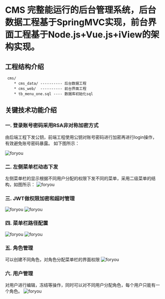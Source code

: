 # CMS 完整能运行的后台管理系统，后台数据工程基于SpringMVC实现，前台界面工程基于Node.js+Vue.js+iView的架构实现。
## 工程结构介绍
```
 cms/
    * cms_data/ ---------- 后台数据工程
    * cms_web/  ---------- 前台界面工程
    * tb_menu_one.sql ---- 数据库初始化sql
 ```
 ## 关键技术功能介绍
 ### 一. 登录账号密码采用RSA非对称加密方式
  由后端工程下发公钥，前端工程使用公钥对账号密码进行加密再进行login操作，有效避免账号密码暴露。
  如下图所示：
  
![foryou](https://github.com/WrathLi/cms/blob/master/imgs/7.png)

 ### 二. 左侧菜单栏动态下发
  左侧菜单栏的显示根据不同用户分配的权限下发不同的菜单，采用二级菜单的结构，如图所示：
![foryou](https://github.com/WrathLi/cms/blob/master/imgs/1.png)

 ### 三. JWT做权限加密和超时管理
 ![foryou](https://github.com/WrathLi/cms/blob/master/imgs/8.png)
 ![foryou](https://github.com/WrathLi/cms/blob/master/imgs/9.png)
 
 ### 四. 菜单栏路径配置
 ![foryou](https://github.com/WrathLi/cms/blob/master/imgs/3.png)
 ![foryou](https://github.com/WrathLi/cms/blob/master/imgs/4.png)
 
 ### 五. 角色管理
  可以创建不同角色，对角色分配菜单栏的界面权限
 ![foryou](https://github.com/WrathLi/cms/blob/master/imgs/5.png)
 
 ### 六. 用户管理
  对用户进行编辑，冻结等操作，同时可以对不同用户分配角色，每个用户只能有一个角色。
 ![foryou](https://github.com/WrathLi/cms/blob/master/imgs/6.png)
